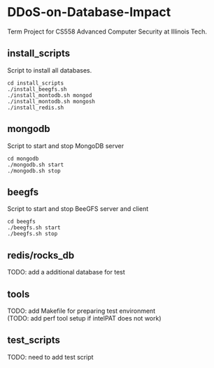 # DDoS-on-Database-Impact
Term Project for CS558 Advanced Computer Security at Illinois Tech.

## install_scripts
Script to install all databases.
```
cd install_scripts
./install_beegfs.sh  
./install_montodb.sh mongod
./install_montodb.sh mongosh
./install_redis.sh
```

## mongodb
Script to start and stop MongoDB server
```
cd mongodb
./mongodb.sh start
./mongodb.sh stop
```

## beegfs
Script to start and stop BeeGFS server and client
```
cd beegfs
./beegfs.sh start
./beegfs.sh stop
```

## redis/rocks_db
TODO: add a additional database for test

## tools
TODO: add Makefile for preparing test environment \
(TODO: add perf tool setup if intelPAT does not work)

## test_scripts
TODO: need to add test script



